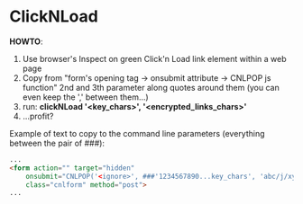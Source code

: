 # ClickNLoad

**HOWTO**:

1) Use browser's Inspect on green Click'n Load link element within a web page
2) Copy from "form's opening tag -> onsubmit attribute -> CNLPOP js function" 2nd and 3th parameter along quotes around them (you can even keep the ',' between them...)
3) run: **clickNLoad '<key_chars>', '<encrypted_links_chars>'**
4) ...profit?

Example of text to copy to the command line parameters (everything between the pair of ###):

```html
...
<form action="" target="hidden"
    onsubmit="CNLPOP('<ignore>', ###'1234567890...key_chars', 'abc/j/xyz...encrypted_links_chars'###, '<ignore>'); return false;"
    class="cnlform" method="post">
...
```
